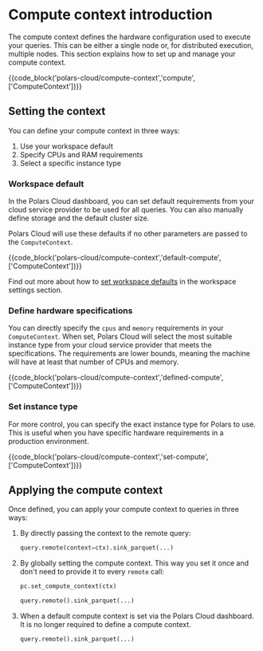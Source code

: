 # Compute context introduction

The compute context defines the hardware configuration used to execute your queries. This can be
either a single node or, for distributed execution, multiple nodes. This section explains how to set
up and manage your compute context.

{{code_block('polars-cloud/compute-context','compute',['ComputeContext'])}}

## Setting the context

You can define your compute context in three ways:

1. Use your workspace default
2. Specify CPUs and RAM requirements
3. Select a specific instance type

### Workspace default

In the Polars Cloud dashboard, you can set default requirements from your cloud service provider to
be used for all queries. You can also manually define storage and the default cluster size.

Polars Cloud will use these defaults if no other parameters are passed to the `ComputeContext`.

{{code_block('polars-cloud/compute-context','default-compute',['ComputeContext'])}}

Find out more about how to [set workspace defaults](../workspace/settings.md) in the workspace
settings section.

### Define hardware specifications

You can directly specify the `cpus` and `memory` requirements in your `ComputeContext`. When set,
Polars Cloud will select the most suitable instance type from your cloud service provider that meets
the specifications. The requirements are lower bounds, meaning the machine will have at least that
number of CPUs and memory.

{{code_block('polars-cloud/compute-context','defined-compute',['ComputeContext'])}}

### Set instance type

For more control, you can specify the exact instance type for Polars to use. This is useful when you
have specific hardware requirements in a production environment.

{{code_block('polars-cloud/compute-context','set-compute',['ComputeContext'])}}

## Applying the compute context

Once defined, you can apply your compute context to queries in three ways:

1. By directly passing the context to the remote query:

   ```python
   query.remote(context=ctx).sink_parquet(...)
   ```

2. By globally setting the compute context. This way you set it once and don't need to provide it to
   every `remote` call:

   ```python
   pc.set_compute_context(ctx)

   query.remote().sink_parquet(...)
   ```

3. When a default compute context is set via the Polars Cloud dashboard. It is no longer required to
   define a compute context.

   ```python
   query.remote().sink_parquet(...)
   ```
